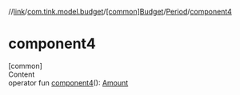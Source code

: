 //[link](../../../index.md)/[com.tink.model.budget](../../index.md)/[[common]Budget](../index.md)/[Period](index.md)/[component4](component4.md)



# component4  
[common]  
Content  
operator fun [component4](component4.md)(): [Amount](../../../com.tink.model.misc/[common]-amount/index.md)  



